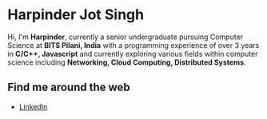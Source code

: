 # Harpinder Jot Singh

Hi, I'm **Harpinder**, currently a senior undergraduate pursuing Computer Science at **BITS Pilani, India** with a programming experience of over 3 years in **C/C++, Javascript** and currently exploring various fields within computer science including **Networking, Cloud Computing, Distributed Systems**.

## Find me around the web

- [LinkedIn](http://linkedin.com/in/singhcoder/)
